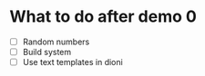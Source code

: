 # What to do after demo 0
- [ ] Random numbers
- [ ] Build system
- [ ] Use text templates in dioni
